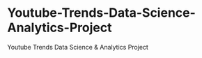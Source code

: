 # Youtube-Trends-Data-Science-Analytics-Project
Youtube Trends Data Science &amp; Analytics Project

